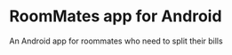 RoomMates app for Android
=================

An Android app for roommates who need to split their bills
